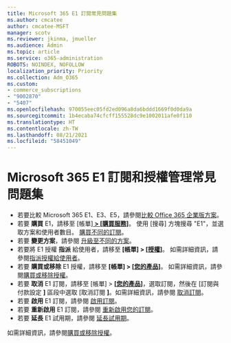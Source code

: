 ```yaml
---
title: Microsoft 365 E1 訂閱常見問題集
ms.author: cmcatee
author: cmcatee-MSFT
manager: scotv
ms.reviewer: jkinma, jmueller
ms.audience: Admin
ms.topic: article
ms.service: o365-administration
ROBOTS: NOINDEX, NOFOLLOW
localization_priority: Priority
ms.collection: Adm_O365
ms.custom:
- commerce_subscriptions
- "9002870"
- "5407"
ms.openlocfilehash: 970055eec05fd2ed096a8da6bddd1669f0d0da9a
ms.sourcegitcommit: 1b4ecaba74cfcff155528dc9e1002011afe0f110
ms.translationtype: HT
ms.contentlocale: zh-TW
ms.lasthandoff: 08/21/2021
ms.locfileid: "58451049"
---
```

# <a name="microsoft-365-e1-subscription-and-license-management-faq"></a>Microsoft 365 E1 訂閱和授權管理常見問題集

- 若要比較 Microsoft 365 E1、E3、E5，請參閱[比較 Office 365 企業版方案](https://www.microsoft.com/microsoft-365/business/compare-more-office-365-for-business-plans)。
- 若要 **購買** E1，請移至 [帳單]**[ > [購買服務]](https://go.microsoft.com/fwlink/p/?linkid=868433)**。 使用 [搜尋] 方塊搜尋 "E1"，並選取方案和使用者數目。 [購買不同的訂閱](https://docs.microsoft.com/microsoft-365/commerce/try-or-buy-microsoft-365#buy-a-different-subscription)。
- 若要 **變更方案**，請參閱 [升級至不同的方案](https://docs.microsoft.com/microsoft-365/commerce/subscriptions/upgrade-to-different-plan)。
- 若要將 E1 授權 **指派** 給使用者，請移至 **[帳單] > [[授權]](https://go.microsoft.com/fwlink/p/?linkid=842264)**。 如需詳細資訊，請參閱[指派授權給使用者](https://docs.microsoft.com/microsoft-365/admin/manage/assign-licenses-to-users)。
- 若要 **購買或移除** E1 授權，請移至 **[帳單] > [[您的產品]](https://go.microsoft.com/fwlink/p/?linkid=842054)**。 如需詳細資訊，請參閱[購買或移除授權](https://docs.microsoft.com/microsoft-365/commerce/licenses/buy-licenses)。
- 若要 **取消** E1 訂閱，請移至 [帳單] > **[[您的產品](https://go.microsoft.com/fwlink/p/?linkid=842054)]**，選取訂閱，然後在 [訂閱與付款設定 **]** 區段中選取 [取消訂閱 **]**。如需詳細資訊，請參閱 [取消訂閱](https://docs.microsoft.com/microsoft-365/commerce/subscriptions/cancel-your-subscription)。
- 若要 **啟用** E1 訂閱，請參閱 [啟用訂閱](https://docs.microsoft.com/alchemyinsights/activate-your-office-365-subscription)。
- 若要 **重新啟用** E1 訂閱，請參閱 [重新啟用您的訂閱](https://docs.microsoft.com/alchemyinsights/reactivate-your-subscription)。
- 若要 **延長** E1 試用期，請參閱 [延長試用期](https://docs.microsoft.com/microsoft-365/commerce/extend-your-trial)。

如需詳細資訊，請參閱[購買或移除授權](https://docs.microsoft.com/microsoft-365/commerce/licenses/buy-licenses)。